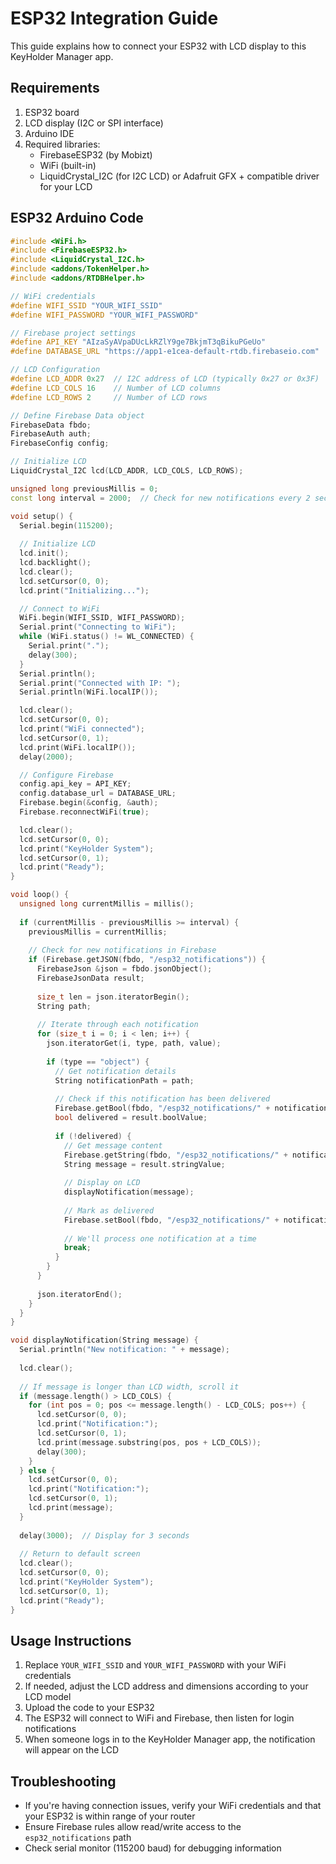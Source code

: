 
# ESP32 Integration Guide

This guide explains how to connect your ESP32 with LCD display to this KeyHolder Manager app.

## Requirements

1. ESP32 board
2. LCD display (I2C or SPI interface)
3. Arduino IDE
4. Required libraries:
   - FirebaseESP32 (by Mobizt)
   - WiFi (built-in)
   - LiquidCrystal_I2C (for I2C LCD) or Adafruit GFX + compatible driver for your LCD

## ESP32 Arduino Code

```cpp
#include <WiFi.h>
#include <FirebaseESP32.h>
#include <LiquidCrystal_I2C.h>
#include <addons/TokenHelper.h>
#include <addons/RTDBHelper.h>

// WiFi credentials
#define WIFI_SSID "YOUR_WIFI_SSID"
#define WIFI_PASSWORD "YOUR_WIFI_PASSWORD"

// Firebase project settings
#define API_KEY "AIzaSyAVpaDUcLkRZlY9ge7BkjmT3qBikuPGeUo"
#define DATABASE_URL "https://app1-e1cea-default-rtdb.firebaseio.com"

// LCD Configuration
#define LCD_ADDR 0x27  // I2C address of LCD (typically 0x27 or 0x3F)
#define LCD_COLS 16    // Number of LCD columns
#define LCD_ROWS 2     // Number of LCD rows

// Define Firebase Data object
FirebaseData fbdo;
FirebaseAuth auth;
FirebaseConfig config;

// Initialize LCD
LiquidCrystal_I2C lcd(LCD_ADDR, LCD_COLS, LCD_ROWS);

unsigned long previousMillis = 0;
const long interval = 2000;  // Check for new notifications every 2 seconds

void setup() {
  Serial.begin(115200);
  
  // Initialize LCD
  lcd.init();
  lcd.backlight();
  lcd.clear();
  lcd.setCursor(0, 0);
  lcd.print("Initializing...");

  // Connect to WiFi
  WiFi.begin(WIFI_SSID, WIFI_PASSWORD);
  Serial.print("Connecting to WiFi");
  while (WiFi.status() != WL_CONNECTED) {
    Serial.print(".");
    delay(300);
  }
  Serial.println();
  Serial.print("Connected with IP: ");
  Serial.println(WiFi.localIP());

  lcd.clear();
  lcd.setCursor(0, 0);
  lcd.print("WiFi connected");
  lcd.setCursor(0, 1);
  lcd.print(WiFi.localIP());
  delay(2000);

  // Configure Firebase
  config.api_key = API_KEY;
  config.database_url = DATABASE_URL; 
  Firebase.begin(&config, &auth);
  Firebase.reconnectWiFi(true);

  lcd.clear();
  lcd.setCursor(0, 0);
  lcd.print("KeyHolder System");
  lcd.setCursor(0, 1);
  lcd.print("Ready");
}

void loop() {
  unsigned long currentMillis = millis();
  
  if (currentMillis - previousMillis >= interval) {
    previousMillis = currentMillis;
    
    // Check for new notifications in Firebase
    if (Firebase.getJSON(fbdo, "/esp32_notifications")) {
      FirebaseJson &json = fbdo.jsonObject();
      FirebaseJsonData result;
      
      size_t len = json.iteratorBegin();
      String path;
      
      // Iterate through each notification
      for (size_t i = 0; i < len; i++) {
        json.iteratorGet(i, type, path, value);
        
        if (type == "object") {
          // Get notification details
          String notificationPath = path;
          
          // Check if this notification has been delivered
          Firebase.getBool(fbdo, "/esp32_notifications/" + notificationPath + "/delivered", result);
          bool delivered = result.boolValue;
          
          if (!delivered) {
            // Get message content
            Firebase.getString(fbdo, "/esp32_notifications/" + notificationPath + "/message", result);
            String message = result.stringValue;
            
            // Display on LCD
            displayNotification(message);
            
            // Mark as delivered
            Firebase.setBool(fbdo, "/esp32_notifications/" + notificationPath + "/delivered", true);
            
            // We'll process one notification at a time
            break;
          }
        }
      }
      
      json.iteratorEnd();
    }
  }
}

void displayNotification(String message) {
  Serial.println("New notification: " + message);
  
  lcd.clear();
  
  // If message is longer than LCD width, scroll it
  if (message.length() > LCD_COLS) {
    for (int pos = 0; pos <= message.length() - LCD_COLS; pos++) {
      lcd.setCursor(0, 0);
      lcd.print("Notification:");
      lcd.setCursor(0, 1);
      lcd.print(message.substring(pos, pos + LCD_COLS));
      delay(300);
    }
  } else {
    lcd.setCursor(0, 0);
    lcd.print("Notification:");
    lcd.setCursor(0, 1);
    lcd.print(message);
  }
  
  delay(3000);  // Display for 3 seconds
  
  // Return to default screen
  lcd.clear();
  lcd.setCursor(0, 0);
  lcd.print("KeyHolder System");
  lcd.setCursor(0, 1);
  lcd.print("Ready");
}
```

## Usage Instructions

1. Replace `YOUR_WIFI_SSID` and `YOUR_WIFI_PASSWORD` with your WiFi credentials
2. If needed, adjust the LCD address and dimensions according to your LCD model
3. Upload the code to your ESP32
4. The ESP32 will connect to WiFi and Firebase, then listen for login notifications
5. When someone logs in to the KeyHolder Manager app, the notification will appear on the LCD

## Troubleshooting

- If you're having connection issues, verify your WiFi credentials and that your ESP32 is within range of your router
- Ensure Firebase rules allow read/write access to the `esp32_notifications` path
- Check serial monitor (115200 baud) for debugging information
